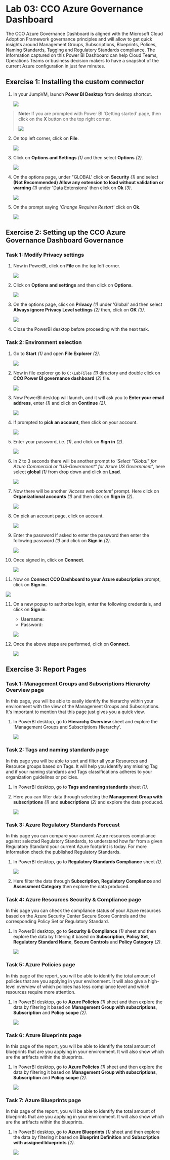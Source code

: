 # Lab 03: CCO Azure Governance Dashboard

The CCO Azure Governance Dashboard is aligned with the Microsoft Cloud Adoption Framework governance principles and will allow to get quick insights around Management Groups, Subscriptions, Blueprints, Polices, Naming Standards, Tagging and Regulatory Standards compliance. The information captured on this Power BI Dashboard can help Cloud Teams, Operations Teams or business decision makers to have a snapshot of the current Azure configuration in just few minutes.

## Exercise 1: Installing the custom connector

1. In your JumpVM, launch **Power BI Desktop** from desktop shortcut.

   ![](images/lab3img1.png)

> **Note:** If you are prompted with Power BI 'Getting started' page, then click on the **X** button on the top right corner.
>
>![](images/lab3img2.png)

2. On top left corner, click on **File**.

   ![](images/lab3img3.png)


3. Click on **Options and Settings** *(1)* and then select **Options** *(2)*.

   ![](images/lab3img4.png)

4. On the options page, under "GLOBAL' click on **Security** *(1)* and select **(Not Recommended) Allow any extension to load without validation or warning** *(1)* under 'Data Extensions' then click on **Ok** *(3)*.

   ![](images/lab3img5.png)

5. On the prompt saying *'Change Requires Restart'* click on **Ok**.

   ![](images/lab3img6.png)


## Exercise 2: Setting up the CCO Azure Governance Dashboard Governance

### Task 1: Modify Privacy settings

1. Now in PowerBI, click on **File** on the top left corner.

   ![](images/lab3img18.png)

2. Click on **Options and settings** and then click on **Options**.

   ![](images/lab3img19.png)

3. On the options page, click on **Privacy** *(1)* under 'Global' and then select **Always ignore Privacy Level settings** *(2)* then, click on **OK** *(3)*.

   ![](images/lab3img20.png)

4. Close the PowerBI desktop before proceeding with the next task.

### Task 2: Environment selection

1. Go to **Start** *(1)* and open **File Explorer** *(2)*.

   ![](images/lab3img7.png)

2. Now in file explorer go to ```C:\LabFiles``` *(1)* directory and double click on **CCO Power BI governance dashboard** *(2)* file.

   ![](images/lab3img8.png)

3. Now PowerBI desktop will launch, and it will ask you to **Enter your email address**, enter **<inject key="AzureAdUserEmail" />** *(1)* and click on **Continue** *(2)*.

   ![](images/lab3img9.png)

4. If prompted to **pick an account**, then click on your account.

   ![](images/lab3img10.png)

5. Enter your password, i.e. **<inject key="AzureAdUserPassword" />** *(1)*, and click on **Sign in** *(2)*.

   ![](images/lab3img11.png)

6. In 2 to 3 seconds there will be another prompt to *'Select "Global" for Azure Commercial or "US-Government" for Azure US Government'*, here select **global** *(1)* from drop down and click on **Load**.

   ![](images/lab3img12.png)

7. Now there will be another *'Access web content'* prompt. Here click on **Organizational accounts** *(1)* and then click on **Sign in** *(2)*.

   ![](images/lab3img13.png)

8. On pick an account page, click on **<inject key="AzureAdUserEmail" />** account.

   ![](images/lab3img14.png)

8. Enter the password If asked to enter the password then enter the following password **<inject key="AzureAdUserPassword" />** *(1)* and click on **Sign in** *(2)*.

   ![](images/lab3img15.png)

9. Once signed in, click on **Connect**.

   ![](images/lab3img16.png)

10. Now on **Connect CCO Dashboard to your Azure subscription** prompt, click on **Sign in**.

   ![](images/lab3img27.png)

11. On a new popup to authorize login, enter the following  credentials, and click on **Sign in**.

    - Username: **<inject key="AzureAdUserEmail" />**
    - Password: **<inject key="AzureAdUserPassword" />** 

     ![](images/lab3img28.png)

12. Once the above steps are performed, click on **Connect**.

    ![](images/lab3img29.png)


## Exercise 3: Report Pages

### Task 1: Management Groups and Subscriptions Hierarchy Overview page

In this page, you will be able to easily identify the hierarchy within your environment with the view of the Management Groups and Subscriptions. It's important to mention that this page just gives you a quick view.

1. In PowerBI desktop, go to **Hierarchy Overview** sheet and explore the 'Management Groups and Subscriptions Hierarchy'.

   ![](images/lab3img30.png)

### Task 2: Tags and naming standards page

In this page you will be able to sort and filter all your Resources and Resource groups based on Tags. It will help you identify any missing Tag and if your naming standards and Tags classifications adheres to your organization guidelines or policies.

1. In PowerBI desktop, go to **Tags and naming standards** sheet *(1)*.

2. Here you can filter data through selecting the **Management Group with subscriptions** *(1)* and **subscriptions** *(2)* and explore the data produced.

   ![](images/lab3img31.png)

### Task 3: Azure Regulatory Standards Forecast

In this page you can compare your current Azure resources compliance against selected Regulatory Standards, to understand how far from a given Regulatory Standard your current Azure footprint is today. For more information check the published Regulatory Standards.

1. In PowerBI desktop, go to **Regulatory Standards Compliance** sheet *(1)*.

   ![](images/lab3img32.png)

2. Here filter the data through **Subscription**, **Regulatory Compliance** and **Assessment Category** then explore the data produced.

### Task 4: Azure Resources Security & Compliance page

In this page you can check the compliance status of your Azure resources based on the Azure Security Center Secure Score Controls and the corresponding Policy Set or Regulatory Standard.

1. In PowerBI desktop, go to **Security & Compliance** *(1)* sheet and then explore the data by filtering it based on **Subscription**, **Policy Set**, **Regulatory Standard Name**, **Secure Controls** and **Policy Category** *(2)*.

   ![](images/lab3img33.png)


### Task 5: Azure Policies page

In this page of the report, you will be able to identify the total amount of policies that are you applying in your environment. It will also give a high-level overview of which policies has less compliance level and which resources require more attention.

1. In PowerBI desktop, go to **Azure Policies** *(1)* sheet and then explore the data by filtering it based on **Management Group with subscriptions**, **Subscription** and **Policy scope** *(2)*.

   ![](images/lab3img34.png)


### Task 6: Azure Blueprints page

In this page of the report, you will be able to identify the total amount of blueprints that are you applying in your environment. It will also show which are the artifacts within the blueprints.

1. In PowerBI desktop, go to **Azure Policies** *(1)* sheet and then explore the data by filtering it based on **Management Group with subscriptions**, **Subscription** and **Policy scope** *(2)*.

   ![](images/lab3img34.png)

### Task 7: Azure Blueprints page

In this page of the report, you will be able to identify the total amount of blueprints that are you applying in your environment. It will also show which are the artifacts within the blueprints.

1. In PowerBI desktop, go to **Azure Blueprints** *(1)* sheet and then explore the data by filtering it based on **Blueprint Definition** and **Subscription with assigned blueprints** *(2)*.

   ![](images/lab3img35.png)